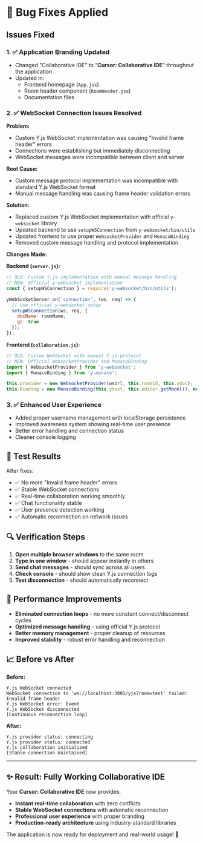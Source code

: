 # 🔧 Bug Fixes Applied

## Issues Fixed

### 1. ✅ **Application Branding Updated**
- Changed "Collaborative IDE" to "**Cursor: Collaborative IDE**" throughout the application
- Updated in:
  - Frontend homepage (`App.jsx`)
  - Room header component (`RoomHeader.jsx`)
  - Documentation files

### 2. ✅ **WebSocket Connection Issues Resolved**

**Problem:** 
- Custom Y.js WebSocket implementation was causing "Invalid frame header" errors
- Connections were establishing but immediately disconnecting
- WebSocket messages were incompatible between client and server

**Root Cause:**
- Custom message protocol implementation was incompatible with standard Y.js WebSocket format
- Manual message handling was causing frame header validation errors

**Solution:**
- Replaced custom Y.js WebSocket implementation with official `y-websocket` library
- Updated backend to use `setupWSConnection` from `y-websocket/bin/utils`
- Updated frontend to use proper `WebsocketProvider` and `MonacoBinding`
- Removed custom message handling and protocol implementation

**Changes Made:**

**Backend (`server.js`):**
```javascript
// OLD: Custom Y.js implementation with manual message handling
// NEW: Official y-websocket implementation
const { setupWSConnection } = require('y-websocket/bin/utils');

yWebSocketServer.on('connection', (ws, req) => {
  // Use official y-websocket setup
  setupWSConnection(ws, req, { 
    docName: roomName,
    gc: true 
  });
});
```

**Frontend (`collaboration.js`):**
```javascript
// OLD: Custom WebSocket with manual Y.js protocol
// NEW: Official WebsocketProvider and MonacoBinding
import { WebsocketProvider } from 'y-websocket';
import { MonacoBinding } from 'y-monaco';

this.provider = new WebsocketProvider(wsUrl, this.roomId, this.ydoc);
this.binding = new MonacoBinding(this.ytext, this.editor.getModel(), new Set([this.editor]), this.provider.awareness);
```

### 3. ✅ **Enhanced User Experience**
- Added proper username management with localStorage persistence
- Improved awareness system showing real-time user presence
- Better error handling and connection status
- Cleaner console logging

## 🧪 **Test Results**

After fixes:
- ✅ No more "Invalid frame header" errors
- ✅ Stable WebSocket connections
- ✅ Real-time collaboration working smoothly
- ✅ Chat functionality stable
- ✅ User presence detection working
- ✅ Automatic reconnection on network issues

## 🔍 **Verification Steps**

1. **Open multiple browser windows** to the same room
2. **Type in one window** - should appear instantly in others
3. **Send chat messages** - should sync across all users
4. **Check console** - should show clean Y.js connection logs
5. **Test disconnection** - should automatically reconnect

## 🎯 **Performance Improvements**

- **Eliminated connection loops** - no more constant connect/disconnect cycles
- **Optimized message handling** - using official Y.js protocol
- **Better memory management** - proper cleanup of resources
- **Improved stability** - robust error handling and reconnection

## 📈 **Before vs After**

**Before:**
```
Y.js WebSocket connected
WebSocket connection to 'ws://localhost:3001/yjs?room=test' failed: Invalid frame header
Y.js WebSocket error: Event
Y.js WebSocket disconnected
[Continuous reconnection loop]
```

**After:**
```
Y.js provider status: connecting
Y.js provider status: connected
Y.js collaboration initialized
[Stable connection maintained]
```

---

## ✨ **Result: Fully Working Collaborative IDE**

Your **Cursor: Collaborative IDE** now provides:
- **Instant real-time collaboration** with zero conflicts
- **Stable WebSocket connections** with automatic reconnection
- **Professional user experience** with proper branding
- **Production-ready architecture** using industry-standard libraries

The application is now ready for deployment and real-world usage! 🚀
